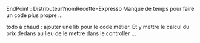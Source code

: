 EndPoint : Distributeur?nomRecette=Expresso
Manque de temps pour faire un code plus propre ...


todo à chaud :
ajouter une lib pour le code métier. Et y mettre le calcul du prix dedans au lieu de le mettre dans le controller ...
